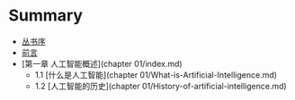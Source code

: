 # Summary

* [丛书序](README.md)
* [前言](Preface.md)
* [第一章 人工智能概述](chapter 01/index.md)
    * 1.1 [什么是人工智能](chapter 01/What-is-Artificial-Intelligence.md)
    * 1.2 [人工智能的历史](chapter 01/History-of-artificial-intelligence.md)
